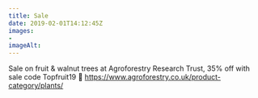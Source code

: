 ```yaml
---
title: Sale
date: 2019-02-01T14:12:45Z
images: 
- 
imageAlt: 
---
```


Sale on fruit & walnut trees at Agroforestry Research Trust, 35% off with sale code Topfruit19 🙂 <https://www.agroforestry.co.uk/product-category/plants/>
